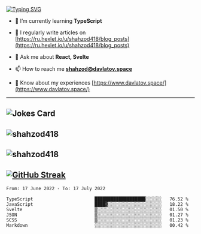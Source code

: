 [![Typing SVG](https://readme-typing-svg.herokuapp.com?font=Turret+Road&height=30&lines=HI!+I%60m+Frontend+Developer)](https://git.io/typing-svg)

- 🌱 I’m currently learning **TypeScript**

- 📝 I regularly write articles on [https://ru.hexlet.io/u/shahzod418/blog_posts](https://ru.hexlet.io/u/shahzod418/blog_posts)

- 💬 Ask me about **React, Svelte**

- 📫 How to reach me **shahzod@davlatov.space**

- 📄 Know about my experiences [https://www.davlatov.space/](https://www.davlatov.space/)

---
![Jokes Card](https://readme-jokes.vercel.app/api?theme=radical)
---
![shahzod418](https://github-readme-stats.vercel.app/api/top-langs?username=shahzod418&show_icons=true&theme=radical&locale=en&layout=compact)
---
![shahzod418](https://github-readme-stats.vercel.app/api?username=shahzod418&show_icons=true&theme=radical&locale=en&count_private=true)
---
[![GitHub Streak](http://github-readme-streak-stats.herokuapp.com?user=shahzod418&theme=radical&date_format=M%20j%5B%2C%20Y%5D)](https://git.io/streak-stats)
---
<!--START_SECTION:waka-->

```text
From: 17 June 2022 - To: 17 July 2022

TypeScript                       ███████████████████░░░░░░   76.52 %
JavaScript                       ████▓░░░░░░░░░░░░░░░░░░░░   18.22 %
Svelte                           ▒░░░░░░░░░░░░░░░░░░░░░░░░   01.50 %
JSON                             ▒░░░░░░░░░░░░░░░░░░░░░░░░   01.27 %
SCSS                             ▒░░░░░░░░░░░░░░░░░░░░░░░░   01.23 %
Markdown                         ░░░░░░░░░░░░░░░░░░░░░░░░░   00.42 %
```

<!--END_SECTION:waka-->

